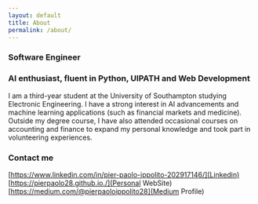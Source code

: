 ```yaml
---
layout: default
title: About
permalink: /about/
---
```


### Software Engineer
### AI enthusiast, fluent in Python, UIPATH and Web Development

I am a third-year student at the University of Southampton studying Electronic Engineering. I have a strong interest in AI advancements and machine learning applications (such as financial markets and medicine). Outside my degree course, I have also attended occasional courses on accounting and finance to expand my personal knowledge and took part in volunteering experiences.

### Contact me

[https://www.linkedin.com/in/pier-paolo-ippolito-202917146/](Linkedin)
[https://pierpaolo28.github.io./](Personal WebSite)
[https://medium.com/@pierpaoloippolito28](Medium Profile)


